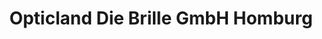 ---
title: "Opticland Die Brille GmbH Homburg"
url: /homburg/opticland-die-brille-gmbh-homburg/
shop: Optiker
---
